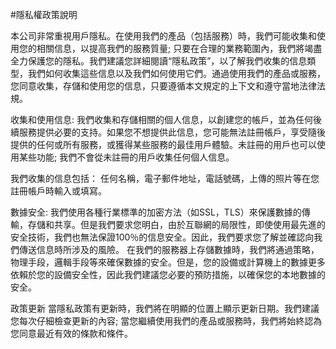 #隱私權政策說明

本公司非常重視用戶隱私。在使用我們的產品（包括服務）時，我們可能收集和使用您的相關信息，以提高我們的服務質量; 只要在合理的業務範圍內，我們將竭盡全力保護您的隱私。我們建議您詳細閱讀“隱私政策”，以了解我們收集的信息類型，我們如何收集這些信息以及我們如何使用它們。通過使用我們的產品或服務，您同意收集，存儲和使用您的信息，只要遵循本文規定的上下文和遵守當地法律法規。

收集和使用信息:
我們收集和存儲相關的個人信息，以創建您的帳戶，並為任何後續服務提供必要的支持。如果您不想提供此信息，您可能無法註冊帳戶，享受隨後提供的任何或所有服務，或獲得某些服務的最佳用戶體驗。未註冊的用戶也可以使用某些功能; 我們不會從未註冊的用戶收集任何個人信息。

我們收集的信息包括：
任何名稱，電子郵件地址，電話號碼，上傳的照片等在您註冊帳戶時輸入或填寫。

數據安全:
我們使用各種行業標準的加密方法（如SSL，TLS）來保護數據的傳輸，存儲和共享。但是我們要求您明白，由於互聯網的局限性，即使使用最先進的安全技術，我們也無法保證100％的信息安全。因此，我們要求您了解並確認向我們傳送信息時所涉及的風險。
在我們的服務器上存儲數據時，我們將通過策略，物理手段，邏輯手段等來確保數據的安全。但是，您的設備或計算機上的數據更多依賴於您的設備安全性，因此我們建議您必要的預防措施，以確保您的本地數據的安全。

政策更新
當隱私政策有更新時，我們將在明顯的位置上顯示更新日期。我們建議您每次仔細檢查更新的內容; 當您繼續使用我們的產品或服務時，我們將始終認為您同意最近有效的條款和條件。
